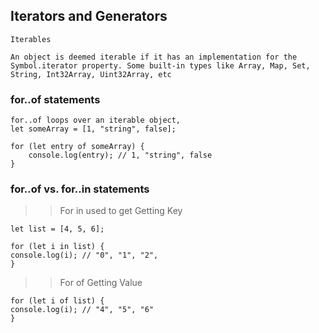 ## Iterators and Generators
    Iterables

    An object is deemed iterable if it has an implementation for the Symbol.iterator property. Some built-in types like Array, Map, Set,
    String, Int32Array, Uint32Array, etc

### for..of statements

    for..of loops over an iterable object, 
    let someArray = [1, "string", false];

    for (let entry of someArray) {
        console.log(entry); // 1, "string", false
    }

### for..of vs. for..in statements
>> For in used to get Getting Key

    let list = [4, 5, 6];

    for (let i in list) {
    console.log(i); // "0", "1", "2",  
    }

>> For of Getting Value

    for (let i of list) {
    console.log(i); // "4", "5", "6"  
    }






